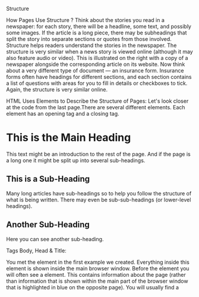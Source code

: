 Structure

How Pages Use Structure ?
Think about the stories you read in a newspaper: for each story, there will be a headline,
some text, and possibly some images. If the article is a long piece, there may be subheadings
that split the story into separate sections or quotes from those involved. Structure helps readers
understand the stories in the newspaper.
The structure is very similar when a news story is viewed online (although it may also
feature audio or video). This is illustrated on the right with a copy of a newspaper alongside
the corresponding article on its website.
Now think about a very different type of document — an insurance form. Insurance forms
often have headings for different sections, and each section contains a list of questions with
areas for you to fill in details or checkboxes to tick. Again, the structure is very similar online.

HTML Uses Elements to Describe the Structure of Pages:
Let's look closer at the code from the last page.There are several different elements. Each
element has an opening tag and a closing tag.
<html>
<body>
<h1>This is the Main Heading</h1>
<p>This text might be an introduction to the rest of
the page. And if the page is a long one it might
be split up into several sub-headings.<p>
<h2>This is a Sub-Heading</h2>
<p>Many long articles have sub-headings so to help
you follow the structure of what is being written.
There may even be sub-sub-headings (or lower-level
headings).</p>
<h2>Another Sub-Heading</h2>
<p>Here you can see another sub-heading.</p>
</body>
</html>

Tags Body, Head & Title:
<body>
You met the <body> element in the first example we created.
Everything inside this element is shown inside the main browser window.

<head>
Before the <body> element you will often see a <head> element.
This contains information about the page (rather than information that is shown within
the main part of the browser window that is highlighted in blue on the opposite page).
You will usually find a <title> element inside the <head> element.
  
<title>
The contents of the <title> element are either shown in the
top of the browser, above where you usually type in the URL of the page you want to visit, or
on the tab for that page (if your browser uses tabs to allow you to view multiple pages at the same time).  

***

Extra Markup

The Evolution of HTML:
Each new version was designed to be an improvement on the
last (with new elements and attributes added and older code removed).
HTML 4
Released 1997

XHTML 1.0
Released 2000

HTML5
Released 2000
"In HTML5, web page authors do not need to close all tags, and new elements and attributes will
be introduced. At the time of writing, the HTML5 specification had not been completed, but
the major browser makers had started to implement many of the new features, and web page
authors were rapidly adopting the new markup."

DOCTYPEs
HTML5
<!DOCTYPE html>

HTML 4
<!DOCTYPE html PUBLIC
"-//W3C//DTD HTML 4.01 Transitional//EN"
"http://www.w3.org/TR/html4/loose.dtd">

Transitional XHTML 1.0
<!DOCTYPE html PUBLIC
"-//W3C//DTD XHTML 1.0 Transitional//EN"
"http://www.w3.org/TR/xhtml1/DTD/
xhtml1-transitional.dtd">

Comments in HTML :
<!-- -->

ID Attribute :
<p id="">
  
Class Attribute :
 <p class="">

Block Elements :Some elements will always
appear to start on a new line in
the browser window. These are
known as block level elements.

Inline Elements :
<em>  </b>

Grouping Text & Elements In a Block :
<div>
  
Grouping Text &Elements Inline :
<span>
  
IFrames :
<iframe>
  
Information About Your Pages :
<meta>






  

fundamentals to build a website such as :

1.Who is the Site For?

2.Why People Visit YOUR Website ?

3.What Your Visitors are Trying to Achieve ?

4.What Information Your Visitors Need ?

5.How Of ten People Will Visit Your Site ?

What is CSS?
CSS stands for Cascading Style Sheets CSS describes how HTML elements are to be displayed on screen, paper, or in other media CSS saves a lot of work. It can control the layout of multiple web pages all at once External stylesheets are stored in CSS files

Why Use CSS?
CSS is used to define styles for your web pages, including the design, layout and variations in display for different devices and screen sizes.

CSS treats each HTML e XX lement as if it appears inside its own box and uses rules to indicate how that element should look.
Rules are made up of selectors (that specify the elements the rule applies to) and declarations (that indicate what these elements should look like).
Different types of selectors allow you to target your rules at different elements.
Declarations are made up of two parts: the properties of the element that you want to change, and the values of those properties. For example, the font-family property sets the choice of font, and the value arial specifies Arial as the preferred typeface.
CSS rules usually appear in a separate document, although they may appear within an HTML page.
Color
The color property allows you to specify the color of text inside an element. You can specify any color in CSS in one of three ways: rgb values : These express colors in terms of how much red, green and blue are used to make it up. For example: rgb(100,100,90)

hex codes: These are six-digit codes that represent the amount of red, green and blue in a color, preceded by a pound or hash # sign. For example: #ee3e80 color names: There are 147 predefined color names that are recognized by browsers.
For example: DarkCyan We look at these three different ways of specifying colors on the next double-page spread.
CSS3 has also introduced another way to specify colors called HSLA.
